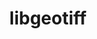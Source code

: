 ---
title: "libgeotiff"
layout: cache
categories: [package, develop-2025-07-13]
meta: {"compilers": ["apple-clang@17.0.0", "gcc@13.2.0"], "num_specs": 3, "num_specs_by_stack": {"ml-darwin-aarch64-mps": 1, "ml-linux-aarch64-cpu": 1, "ml-linux-aarch64-cuda": 1, "ml-linux-x86_64-cpu": 1, "ml-linux-x86_64-cuda": 1, "root": 3}, "oss": ["sequoia", "ubuntu24.04"], "platforms": ["darwin", "linux"], "stacks": ["ml-darwin-aarch64-mps", "ml-linux-aarch64-cpu", "ml-linux-aarch64-cuda", "ml-linux-x86_64-cpu", "ml-linux-x86_64-cuda", "root"], "targets": ["aarch64", "x86_64_v3"], "versions": ["1.7.1"]}
spec_details: [{"compiler": "gcc@13.2.0", "hash": "2iashvlxy6p427mmpgny2ukt4n6jekvx", "os": "ubuntu24.04", "platform": "linux", "size": "-", "stacks": ["ml-linux-aarch64-cpu", "ml-linux-aarch64-cuda", "root"], "target": "aarch64", "variants": ["build_system=autotools", "+jpeg", "+proj", "+zlib"], "versions": ["1.7.1"]}, {"compiler": "gcc@13.2.0", "hash": "be72dfwl3tr6berebqeip64joghbplrg", "os": "ubuntu24.04", "platform": "linux", "size": "-", "stacks": ["ml-linux-x86_64-cpu", "ml-linux-x86_64-cuda", "root"], "target": "x86_64_v3", "variants": ["build_system=autotools", "+jpeg", "+proj", "+zlib"], "versions": ["1.7.1"]}, {"compiler": "apple-clang@17.0.0", "hash": "sicu5q63kjbqnwbzg6plabb3hw7mlgge", "os": "sequoia", "platform": "darwin", "size": "-", "stacks": ["ml-darwin-aarch64-mps", "root"], "target": "aarch64", "variants": ["build_system=autotools", "+jpeg", "+proj", "+zlib"], "versions": ["1.7.1"]}]
---